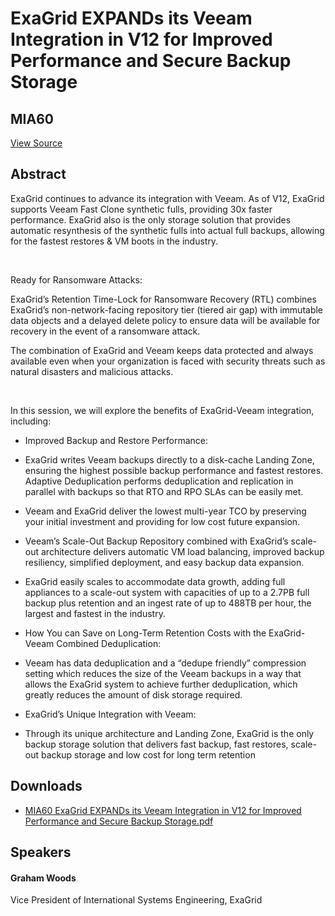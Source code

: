 # ExaGrid EXPANDs its Veeam Integration in V12 for Improved Performance and Secure Backup Storage
## MIA60
[View Source](https://connect.veeam.com/flow/veeam/veeamon2023/attendeeportal/page/sessioncatalog/session/1681942428335001Tzqr)

## Abstract
ExaGrid continues to advance its integration with Veeam. As of V12, ExaGrid supports Veeam Fast Clone synthetic fulls, providing 30x faster performance. ExaGrid also is the only storage solution that provides automatic resynthesis of the synthetic fulls into actual full backups, allowing for the fastest restores & VM boots in the industry.

 

Ready for Ransomware Attacks:

ExaGrid’s Retention Time-Lock for Ransomware Recovery (RTL) combines ExaGrid’s non-network-facing repository tier (tiered air gap) with immutable data objects and a delayed delete policy to ensure data will be available for recovery in the event of a ransomware attack.

The combination of ExaGrid and Veeam keeps data protected and always available even when your organization is faced with security threats such as natural disasters and malicious attacks.

 

In this session, we will explore the benefits of ExaGrid-Veeam integration, including:


- Improved Backup and Restore Performance:

- ExaGrid writes Veeam backups directly to a disk-cache Landing Zone, ensuring the highest possible backup performance and fastest restores. Adaptive Deduplication performs deduplication and replication in parallel with backups so that RTO and RPO SLAs can be easily met. 
- Veeam and ExaGrid deliver the lowest multi-year TCO by preserving your initial investment and providing for low cost future expansion.
- Veeam’s Scale-Out Backup Repository combined with ExaGrid’s scale-out architecture delivers automatic VM load balancing, improved backup resiliency, simplified deployment, and easy backup data expansion.
- ExaGrid easily scales to accommodate data growth, adding full appliances to a scale-out system with capacities of up to a 2.7PB full backup plus retention and an ingest rate of up to 488TB per hour, the largest and fastest in the industry.
- How You can Save on Long-Term Retention Costs with the ExaGrid-Veeam Combined Deduplication:
- Veeam has data deduplication and a “dedupe friendly” compression setting which reduces the size of the Veeam backups in a way that allows the ExaGrid system to achieve further deduplication, which greatly reduces the amount of disk storage required.
- ExaGrid’s Unique Integration with Veeam:
- Through its unique architecture and Landing Zone, ExaGrid is the only backup storage solution that delivers fast backup, fast restores, scale-out backup storage and low cost for long term retention



## Downloads
- [MIA60 ExaGrid EXPANDs its Veeam Integration in V12 for Improved Performance and Secure Backup Storage.pdf](<./files/MIA60 ExaGrid EXPANDs its Veeam Integration in V12 for Improved Performance and Secure Backup Storage.pdf>)

## Speakers
#### Graham Woods
Vice President of International Systems Engineering, ExaGrid